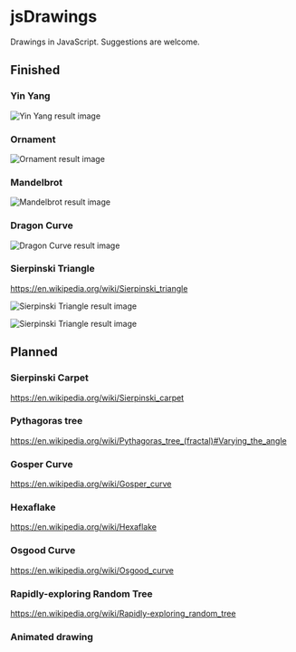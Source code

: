 # jsDrawings


Drawings in JavaScript. Suggestions are welcome.



## Finished


### Yin Yang
![Yin Yang result image](img/yinyang.png?raw=true "Yin Yang")

### Ornament

![Ornament result image](img/ornament.png?raw=true "Ornament")

### Mandelbrot

![Mandelbrot result image](img/mandelbrot.png?raw=true "Mandelbrot")

### Dragon Curve

![Dragon Curve result image](img/dragoncurve.png?raw=true "Dragon Curve")

### Sierpinski Triangle

https://en.wikipedia.org/wiki/Sierpinski_triangle

![Sierpinski Triangle result image](img/sierpinski.png?raw=true "Sierpinski Triangle (using color)")

![Sierpinski Triangle result image](img/sierpinski2.png?raw=true "Sierpinski Triangle (using opacity)")


## Planned


### Sierpinski Carpet

https://en.wikipedia.org/wiki/Sierpinski_carpet


### Pythagoras tree

https://en.wikipedia.org/wiki/Pythagoras_tree_(fractal)#Varying_the_angle


### Gosper Curve

https://en.wikipedia.org/wiki/Gosper_curve


### Hexaflake

https://en.wikipedia.org/wiki/Hexaflake


### Osgood Curve

https://en.wikipedia.org/wiki/Osgood_curve


### Rapidly-exploring Random Tree

https://en.wikipedia.org/wiki/Rapidly-exploring_random_tree


### Animated drawing
